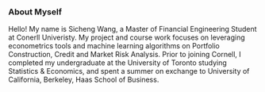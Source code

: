 ### About Myself

Hello! My name is Sicheng Wang, a Master of Financial Engineering Student at Conerll Univeristy. My project and course work focuses on leveraging econometrics tools and machine learning algorithms on Portfolio Construction, Credit and Market Risk Analysis. Prior to joining Cornell, I completed my undergraduate at the University of Toronto studying Statistics & Economics, and spent a summer on exchange to University of California, Berkeley, Haas School of Business.



